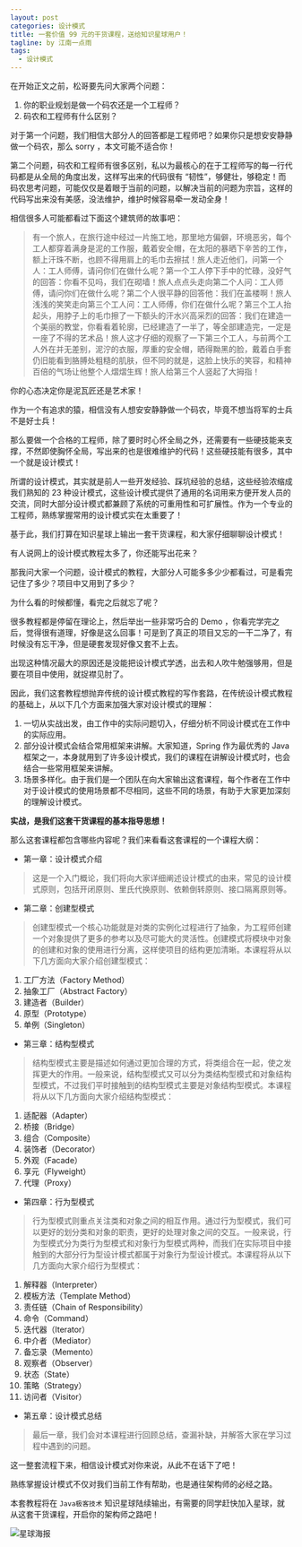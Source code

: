 ```yaml
---
layout: post
categories: 设计模式
title: 一套价值 99 元的干货课程，送给知识星球用户！
tagline: by 江南一点雨
tags: 
  - 设计模式
---
```


在开始正文之前，松哥要先问大家两个问题：

1. 你的职业规划是做一个码农还是一个工程师？
2. 码农和工程师有什么区别？

<!--more-->

对于第一个问题，我们相信大部分人的回答都是工程师吧？如果你只是想安安静静做一个码农，那么 sorry ，本文可能不适合你！

第二个问题，码农和工程师有很多区别，私以为最核心的在于工程师写的每一行代码都是从全局的角度出发，这样写出来的代码很有 “韧性”，够健壮，够稳定！而码农思考问题，可能仅仅是着眼于当前的问题，以解决当前的问题为宗旨，这样的代码写出来没有美感，没法维护，维护时候容易牵一发动全身！

相信很多人可能都看过下面这个建筑师的故事吧：

>有一个旅人，在旅行途中经过一片施工地，那里地方偏僻，环境恶劣，每个工人都穿着满身是泥的工作服，戴着安全帽，在太阳的暴晒下辛苦的工作，额上汗珠不断，也顾不得用肩上的毛巾去擦拭！旅人走近他们，问第一个人：工人师傅，请问你们在做什么呢？第一个工人停下手中的忙碌，没好气的回答：你看不见吗，我们在砌墙！旅人点点头走向第二个人问：工人师傅，请问你们在做什么呢？第二个人很平静的回答他：我们在盖楼啊！旅人浅浅的笑笑走向第三个工人问：工人师傅，你们在做什么呢？第三个工人抬起头，用脖子上的毛巾擦了一下额头的汗水兴高采烈的回答：我们在建造一个美丽的教堂，你看看着轮廓，已经建造了一半了，等全部建造完，一定是一座了不得的艺术品！旅人这才仔细的观察了一下第三个工人，与前两个工人外在并无差别，泥泞的衣服，厚重的安全帽，晒得黝黑的脸，戴着白手套仍旧能看到胳膊处粗糙的肌肤，但不同的就是，这脸上快乐的笑容，和精神百倍的气场让他整个人熠熠生辉！旅人给第三个人竖起了大拇指！

你的心态决定你是泥瓦匠还是艺术家！

作为一个有追求的猿，相信没有人想安安静静做一个码农，毕竟不想当将军的士兵不是好士兵！

那么要做一个合格的工程师，除了要时时心怀全局之外，还需要有一些硬技能来支撑，不然即使胸怀全局，写出来的也是很难维护的代码！这些硬技能有很多，其中一个就是设计模式！

所谓的设计模式，其实就是前人一些开发经验、踩坑经验的总结，这些经验浓缩成我们熟知的 23 种设计模式，这些设计模式提供了通用的名词用来方便开发人员的交流，同时大部分设计模式都兼顾了系统的可重用性和可扩展性。作为一个专业的工程师，熟练掌握常用的设计模式实在太重要了！

基于此，我们打算在知识星球上输出一套干货课程，和大家仔细聊聊设计模式！

有人说网上的设计模式教程太多了，你还能写出花来？

那我问大家一个问题，设计模式的教程，大部分人可能多多少少都看过，可是看完记住了多少？项目中又用到了多少？

为什么看的时候都懂，看完之后就忘了呢？

很多教程都是停留在理论上，然后举出一些非常巧合的 Demo ，你看完学完之后，觉得很有道理，好像是这么回事！可是到了真正的项目又忘的一干二净了，有时候没有忘干净，但是硬套发现好像又套不上去。

出现这种情况最大的原因还是没能把设计模式学透，出去和人吹牛勉强够用，但是要在项目中使用，就捉襟见肘了。

因此，我们这套教程想抛弃传统的设计模式教程的写作套路，在传统设计模式教程的基础上，从以下几个方面来加强大家对设计模式的理解：

1. 一切从实战出发，由工作中的实际问题切入，仔细分析不同设计模式在工作中的实际应用。
2. 部分设计模式会结合常用框架来讲解。大家知道，Spring 作为最优秀的 Java 框架之一，本身就用到了许多设计模式，我们的课程在讲解设计模式时，也会结合一些常用框架来讲解。
3. 场景多样化。由于我们是一个团队在向大家输出这套课程，每个作者在工作中对于设计模式的使用场景都不尽相同，这些不同的场景，有助于大家更加深刻的理解设计模式。

**实战，是我们这套干货课程的基本指导思想！**

那么这套课程都包含哪些内容呢？我们来看看这套课程的一个课程大纲：

- 第一章：设计模式介绍

> 这是一个入门概论，我们将向大家详细阐述设计模式的由来，常见的设计模式原则，包括开闭原则、里氏代换原则、依赖倒转原则、接口隔离原则等。

- 第二章：创建型模式

> 创建型模式一个核心功能就是对类的实例化过程进行了抽象，为工程师创建一个对象提供了更多的参考以及尽可能大的灵活性。创建模式将模块中对象的创建和对象的使用进行分离，这样使项目的结构更加清晰。本课程将从以下几方面向大家介绍创建型模式：

1. 工厂方法（Factory Method）	
1. 抽象工厂（Abstract Factory）	
1. 建造者（Builder）	
1. 原型（Prototype）	
1. 单例（Singleton）	

- 第三章：结构型模式

> 结构型模式主要是描述如何通过更加合理的方式，将类组合在一起，使之发挥更大的作用。一般来说，结构型模式又可以分为类结构型模式和对象结构型模式，不过我们平时接触到的结构型模式主要是对象结构型模式。本课程将从以下几方面向大家介绍结构型模式：

1. 适配器（Adapter）	
1. 桥接（Bridge）	
1. 组合（Composite）	
1. 装饰者（Decorator）	
1. 外观（Facade）	
1. 享元（Flyweight）	
1. 代理（Proxy）	

- 第四章：行为型模式

> 行为型模式则重点关注类和对象之间的相互作用。通过行为型模式，我们可以更好的划分类和对象的职责，更好的处理对象之间的交互。一般来说，行为型模式分为类行为型模式和对象行为型模式两种，而我们在实际项目中接触到的大部分行为型设计模式都属于对象行为型设计模式。本课程将从以下几方面向大家介绍行为型模式：

1. 解释器（Interpreter）	
1. 模板方法（Template Method）	
1. 责任链（Chain of Responsibility）	
1. 命令（Command）	
1. 迭代器（Iterator）	
1. 中介者（Mediator）	
1. 备忘录（Memento）	
1. 观察者（Observer）	
1. 状态（State）	
1. 策略（Strategy）	
1. 访问者（Visitor）

- 第五章：设计模式总结

> 最后一章，我们会对本课程进行回顾总结，查漏补缺，并解答大家在学习过程中遇到的问题。

这一整套流程下来，相信设计模式对你来说，从此不在话下了吧！

熟练掌握设计模式不仅对我们当前工作有帮助，也是通往架构师的必经之路。

本套教程将在 `Java极客技术` 知识星球陆续输出，有需要的同学赶快加入星球，就从这套干货课程，开启你的架构师之路吧！

![星球海报](http://www.justdojava.com/assets/images/2019/java/image_javaboy/xingqiu.jpg)
